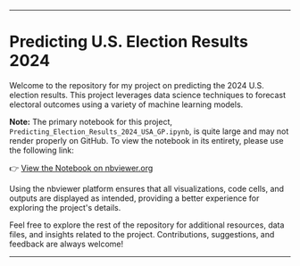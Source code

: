 
---

# Predicting U.S. Election Results 2024

Welcome to the repository for my project on predicting the 2024 U.S. election results. This project leverages data science techniques to forecast electoral outcomes using a variety of machine learning models.

**Note:** The primary notebook for this project, `Predicting_Election_Results_2024_USA_GP.ipynb`, is quite large and may not render properly on GitHub. To view the notebook in its entirety, please use the following link:

👉 [View the Notebook on nbviewer.org](https://nbviewer.org/github/gabriela5rova/PredictingUSElections/blob/main/Predicting_Election_Results%202024%20USA_GP.ipynb)

Using the nbviewer platform ensures that all visualizations, code cells, and outputs are displayed as intended, providing a better experience for exploring the project's details.

Feel free to explore the rest of the repository for additional resources, data files, and insights related to the project. Contributions, suggestions, and feedback are always welcome!

---
